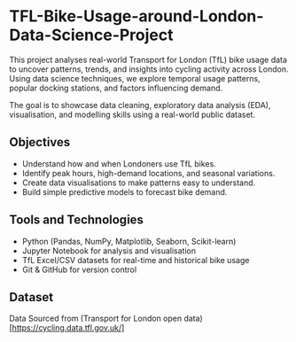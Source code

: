 # TFL-Bike-Usage-around-London-Data-Science-Project
This project analyses real-world Transport for London (TfL) bike usage data to uncover patterns, trends, and insights into cycling activity across London. Using data science techniques, we explore temporal usage patterns, popular docking stations, and factors influencing demand.

The goal is to showcase data cleaning, exploratory data analysis (EDA), visualisation, and modelling skills using a real-world public dataset.

## Objectives
- Understand how and when Londoners use TfL bikes.
- Identify peak hours, high-demand locations, and seasonal variations.
- Create data visualisations to make patterns easy to understand.
- Build simple predictive models to forecast bike demand.

## Tools and Technologies
- Python (Pandas, NumPy, Matplotlib, Seaborn, Scikit-learn)
- Jupyter Notebook for analysis and visualisation
- TfL Excel/CSV datasets for real-time and historical bike usage
- Git & GitHub for version control

## Dataset
Data Sourced from (Transport for London open data)[https://cycling.data.tfl.gov.uk/]

